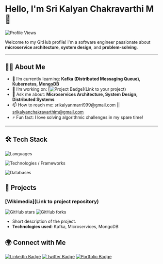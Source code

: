 # Hello, I'm Sri Kalyan Chakravarthi M 👋

![Profile Views](https://komarev.com/ghpvc/?username=yourusername&color=brightgreen)

Welcome to my GitHub profile! I'm a software engineer passionate about **microservice architecture**, **system design**, and **problem-solving**.

---

## 👨‍💻 About Me

- 🌱 I’m currently learning: **Kafka (Distributed Messaging Queue), Kubernetes, MongoDB**
- 🔭 I’m working on: [![Project Badge](https://img.shields.io/badge/Project-YourProject-yellow)](Link to your project)
- 💬 Ask me about: **Microservices Architecture, System Design, Distributed Systems**
- 📫 How to reach me: srikalyanmarri999@gmail.com || srikalyanchakravarthim@gmail.com
- ⚡ Fun fact: I love solving algorithmic challenges in my spare time!

---

## 🛠️ Tech Stack

![Languages](https://img.shields.io/badge/Languages-C%23%20%7C%20Python%20%7C%20Java%20%7C%20JavaScript-blue)

![Technologies / Frameworks](https://img.shields.io/badge/React%20%7C%20jQuery%20%7C%20AJAX%20%7C%20Redis%20%7C%20Apache%20Kafka%20%7C%20Microservices%20%7C%20GRPC%20%7C%20SOAP%20%7C%20RESTful%20APIs%20%7C%20NUnit-yellowgreen)

![Databases](https://img.shields.io/badge/Databases-MS-SQL%20%7C%20MongoDB-orange)

## 🚀 Projects

### [Wikimedia](Link to project repository)
![GitHub stars](https://img.shields.io/github/stars/yourusername/yourproject?style=social)
![GitHub forks](https://img.shields.io/github/forks/yourusername/yourproject?style=social)

- Short description of the project.
- **Technologies used**: Kafka, Microservices, MongoDB


## 🌍 Connect with Me

[![LinkedIn Badge](https://img.shields.io/badge/LinkedIn-YourName-blue?style=flat-square&logo=linkedin)](https://www.linkedin.com/in/sri-kalyan-chakravarthi-marri-506631157/) 
[![Twitter Badge](https://img.shields.io/badge/Twitter-@YourHandle-1DA1F2?style=flat-square&logo=twitter&logoColor=white)](https://twitter.com/yourhandle)
[![Portfolio Badge](https://img.shields.io/badge/Portfolio-View%20Here-green?style=flat-square&logo=browser)](YourPortfolioURL)
